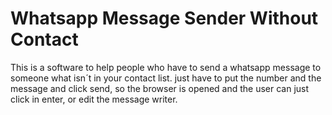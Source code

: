 # Whatsapp Message Sender Without Contact

This is a software to help people who have to send a whatsapp message to someone what isn´t in your contact list.
just have to put the number and the message and click send, so the browser is opened and the user can just click in enter, or edit the message writer.
